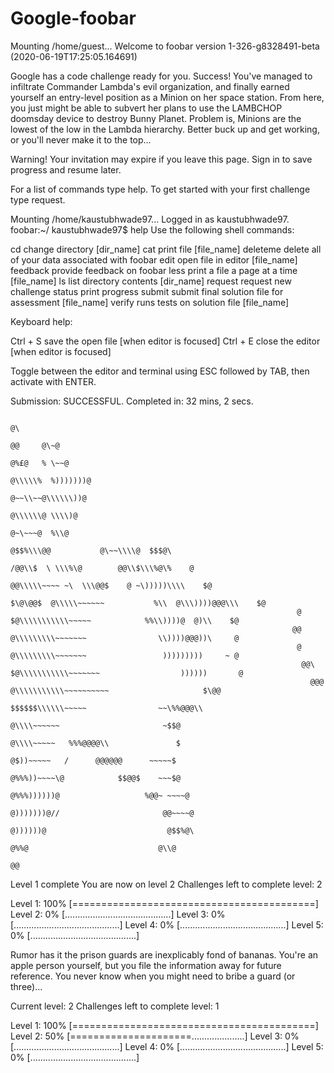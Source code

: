 # Google-foobar
Mounting /home/guest...
Welcome to foobar version 1-326-g8328491-beta (2020-06-19T17:25:05.164691)

Google has a code challenge ready for you.
Success! You've managed to infiltrate Commander Lambda's evil organization, and finally earned yourself an entry-level position as a Minion on her space station. From here, you just might be able to subvert her plans to use the LAMBCHOP doomsday device to destroy Bunny Planet. Problem is, Minions are the lowest of the low in the Lambda hierarchy. Better buck up and get working, or you'll never make it to the top...

Warning! Your invitation may expire if you leave this page. Sign in to save progress and resume later.

For a list of commands type help. To get started with your first challenge type request.

Mounting /home/kaustubhwade97...
Logged in as kaustubhwade97.
foobar:~/ kaustubhwade97$ help
Use the following shell commands:

cd	change directory [dir_name]
cat	print file [file_name]
deleteme	delete all of your data associated with foobar
edit	open file in editor [file_name]
feedback	provide feedback on foobar
less	print a file a page at a time [file_name]
ls	list directory contents [dir_name]
request	request new challenge
status	print progress
submit	submit final solution file for assessment [file_name]
verify	runs tests on solution file [file_name]

Keyboard help:

Ctrl + S	save the open file [when editor is focused]
Ctrl + E	close the editor [when editor is focused]

Toggle between the editor and terminal using ESC followed by TAB, then activate with ENTER.

Submission: SUCCESSFUL. Completed in: 32 mins, 2 secs.




                                                                                                                    @\
                                                                                                           @@     @\~@
                                                                                                          @%£@   % \~~@
                                                                                                         @\\\\\%  %)))))))@
                                                                                                         @~~\\~~@\\\\\\))@
                                                                                                          @\\\\\\@ \\\\)@
                                                                                                         @~\~~~@  %\\@
                                                                                     @$$%\\\@@           @\~~\\\\@  $$$@\
                                                                                 /@@\\$  \ \\\%\@        @@\\$\\\%@\%    @
                                                                               @@\\\\\~~~~ ~\  \\\@@$    @ ~\)))))\\\\    $@
                                                                     $\@\@@$  @\\\\\~~~~~~           %\\  @\\\))))@@@\\\    $@
                                                                    @       $@\\\\\\\\\\\~~~~~            %%\\))))@  @)\\    $@
                                                                   @@      @\\\\\\\\\~~~~~~~                \\))))@@@))\     @
                                                                    @      @\\\\\\\\\~~~~~~~                 )))))))))     ~ @
                                                                     @@\  $@\\\\\\\\\\\~~~~~~~                  ))))))       @
                                                                       @@@ @\\\\\\\\\\\~~~~~~~~~~                     $\@@
                                                                            $$$$$$\\\\\\~~~~~                ~~\%%@@@\\
                                                                            @\\\\~~~~~~                       ~$$@
                                                                             @\\\\~~~~~   %%%@@@@\\               $
                                                                              @$))~~~~~   /      @@@@@@      ~~~~~$
                                                                              @%%%))~~~~\@            $$@@$    ~~~$@
                                                                              @%%%))))))@                   %@@~ ~~~~@
                                                                              @)))))))@//                       @@~~~~@
                                                                              @))))))@                           @$$%@\
                                                                               @%%@                             @\\@
                                                                                @@
Level 1 complete
You are now on level 2
Challenges left to complete level: 2

Level 1: 100% [==========================================]
Level 2:   0% [..........................................]
Level 3:   0% [..........................................]
Level 4:   0% [..........................................]
Level 5:   0% [..........................................]



Rumor has it the prison guards are inexplicably fond of bananas. You're an apple person yourself, but you file the information away for future reference. You never know when you might need to bribe a guard (or three)...

Current level: 2
Challenges left to complete level: 1

Level 1: 100% [==========================================]
Level 2:  50% [=====================.....................]
Level 3:   0% [..........................................]
Level 4:   0% [..........................................]
Level 5:   0% [..........................................]